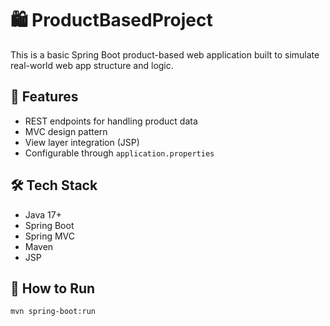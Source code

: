 # 🛍️ ProductBasedProject

This is a basic Spring Boot product-based web application built to simulate real-world web app structure and logic.

## 🚀 Features

- REST endpoints for handling product data
- MVC design pattern
- View layer integration (JSP)
- Configurable through `application.properties`

## 🛠️ Tech Stack

- Java 17+
- Spring Boot
- Spring MVC
- Maven
- JSP 

## 🔧 How to Run

```bash
mvn spring-boot:run
